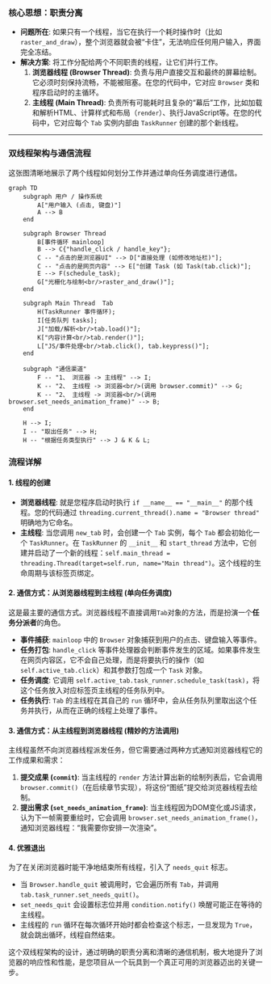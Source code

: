 

### 核心思想：职责分离

  * **问题所在**: 如果只有一个线程，当它在执行一个耗时操作时（比如 `raster_and_draw`），整个浏览器就会被“卡住”，无法响应任何用户输入，界面完全冻结。
  * **解决方案**: 将工作分配给两个不同职责的线程，让它们并行工作。
    1.  **浏览器线程 (Browser Thread)**: 负责与用户直接交互和最终的屏幕绘制。它必须时刻保持流畅，不能被阻塞。在您的代码中，它对应 `Browser` 类和程序启动时的主循环。
    2.  **主线程 (Main Thread)**: 负责所有可能耗时且复杂的“幕后”工作，比如加载和解析HTML、计算样式和布局（`render`）、执行JavaScript等。在您的代码中，它对应每个 `Tab` 实例内部由 `TaskRunner` 创建的那个新线程。

-----

### 双线程架构与通信流程

这张图清晰地展示了两个线程如何划分工作并通过单向任务调度进行通信。

```mermaid
graph TD
    subgraph 用户 / 操作系统
        A["用户输入 (点击, 键盘)"]
        A --> B
    end

    subgraph Browser Thread 
        B[事件循环 mainloop]
        B --> C{"handle_click / handle_key"};
        C -- "点击的是浏览器UI" --> D["直接处理 (如修改地址栏)"];
        C -- "点击的是网页内容" --> E["创建 Task (如 Task(tab.click)"];
        E --> F(schedule_task);
        G["光栅化与绘制<br/>raster_and_draw()"];
    end

    subgraph Main Thread  Tab 
        H(TaskRunner 事件循环);
        I[任务队列 tasks];
        J["加载/解析<br/>tab.load()"];
        K["内容计算<br/>tab.render()"];
        L["JS/事件处理<br/>tab.click(), tab.keypress()"];
    end
    
    subgraph "通信渠道"
        F -- "1、 浏览器 -> 主线程" --> I;
        K -- "2、 主线程 -> 浏览器<br/>(调用 browser.commit)" --> G;
        K -- "2、 主线程 -> 浏览器<br/>(调用 browser.set_needs_animation_frame)" --> B;
    end

    H --> I;
    I -- "取出任务" --> H;
    H -- "根据任务类型执行" --> J & K & L;

```

### 流程详解

#### 1\. 线程的创建

  * **浏览器线程**: 就是您程序启动时执行 `if __name__ == "__main__"` 的那个线程。您的代码通过 `threading.current_thread().name = "Browser thread"` 明确地为它命名。
  * **主线程**: 当您调用 `new_tab` 时，会创建一个 `Tab` 实例，每个 `Tab` 都会初始化一个 `TaskRunner`。在 `TaskRunner` 的 `__init__` 和 `start_thread` 方法中，它创建并启动了一个新的线程：`self.main_thread = threading.Thread(target=self.run, name="Main thread")`。这个线程的生命周期与该标签页绑定。

#### 2\. 通信方式：从浏览器线程到主线程 (单向任务调度)

这是最主要的通信方式。浏览器线程不直接调用`Tab`对象的方法，而是扮演一个**任务分派者**的角色。

  * **事件捕获**: `mainloop` 中的 `Browser` 对象捕获到用户的点击、键盘输入等事件。
  * **任务打包**: `handle_click` 等事件处理器会判断事件发生的区域。如果事件发生在网页内容区，它不会自己处理，而是将要执行的操作（如 `self.active_tab.click`）和其参数打包成一个 `Task` 对象。
  * **任务调度**: 它调用 `self.active_tab.task_runner.schedule_task(task)`，将这个任务放入对应标签页主线程的任务队列中。
  * **任务执行**: `Tab` 的主线程在其自己的 `run` 循环中，会从任务队列里取出这个任务并执行，从而在正确的线程上处理了事件。

#### 3\. 通信方式：从主线程到浏览器线程 (精妙的方法调用)

主线程虽然不向浏览器线程派发任务，但它需要通过两种方式通知浏览器线程它的工作成果和需求：

1.  **提交成果 (`commit`)**: 当主线程的 `render` 方法计算出新的绘制列表后，它会调用 `browser.commit()`（在后续章节实现），将这份“图纸”提交给浏览器线程去绘制。
2.  **提出需求 (`set_needs_animation_frame`)**: 当主线程因为DOM变化或JS请求，认为下一帧需要重绘时，它会调用 `browser.set_needs_animation_frame()`，通知浏览器线程：“我需要你安排一次渲染”。

#### 4\. 优雅退出

为了在关闭浏览器时能干净地结束所有线程，引入了 `needs_quit` 标志。

  * 当 `Browser.handle_quit` 被调用时，它会遍历所有 `Tab`，并调用 `tab.task_runner.set_needs_quit()`。
  * `set_needs_quit` 会设置标志位并用 `condition.notify()` 唤醒可能正在等待的主线程。
  * 主线程的 `run` 循环在每次循环开始时都会检查这个标志，一旦发现为 `True`，就会跳出循环，线程自然结束。

这个双线程架构的设计，通过明确的职责分离和清晰的通信机制，极大地提升了浏览器的响应性和性能，是您项目从一个玩具到一个真正可用的浏览器迈出的关键一步。
